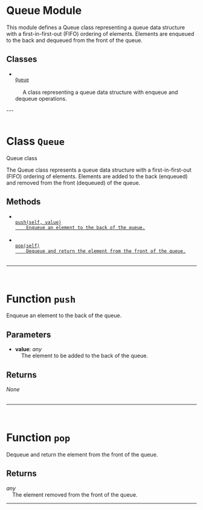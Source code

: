 <h1>Queue Module</h1>
 This module defines a Queue class representing a queue data structure with a first-in-first-out (FIFO) ordering of elements. Elements are enqueued to the back and dequeued from the front of the queue.  
<h2>Classes</h2>
<ul>
<li> <a href='#class-Queue'><code>
Queue
</code></a> <br>
&nbsp;&nbsp;&nbsp;&nbsp;
    A class representing a queue data structure with enqueue and dequeue    operations.
<br></li>
</ul>
---
<div style="page-break-after: always; visibility: hidden"></div>
<br>
<h1 id="class-Queue">
<strong>Class</strong>
<code>Queue</code></h1>
Queue class

The Queue class represents a queue data structure
with a first-in-first-out (FIFO) ordering of elements.
Elements are added to the back (enqueued) and
removed from the front (dequeued) of the queue.

<h2>Methods</h2>
<ul>
<li> <a href='#function-push'><code>
push(self, value)
    Enqueue an element to the back of the queue.
</code></a> <br> </li>
<li> <a href='#function-pop'><code>
pop(self)
    Dequeue and return the element from the front of the queue.
</code></a> <br> </li>
</ul>

______________________________________________________________________

<div style="page-break-after: always; visibility: hidden"></div>
<br>
<h1 id="function-push">
<strong>Function</strong>
<code>push</code></h1>
Enqueue an element to the back of the queue.

<h2>Parameters</h2>
<ul>
<li> <strong>value</strong>: <em>any</em> <br>
&nbsp;&nbsp;&nbsp;&nbsp;The element to be added to the back of the queue. <br></li>
</ul>
<h2>Returns</h2>
<em>None</em> <br>
&nbsp;&nbsp;&nbsp;&nbsp; <br>

______________________________________________________________________

<div style="page-break-after: always; visibility: hidden"></div>
<br>
<h1 id="function-pop">
<strong>Function</strong>
<code>pop</code></h1>
Dequeue and return the element from the front of the queue.

<h2>Returns</h2>
<em>any</em> <br>
&nbsp;&nbsp;&nbsp;&nbsp;The element removed from the front of the queue. <br>

______________________________________________________________________
